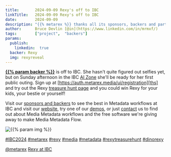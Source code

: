 ```yaml
---
title:       2024-09-09 Rexy's off to IBC
linkTitle:   2024-09-09 Rexy's off to IBC
date:        2024-09-09
description: "{{% metarex %}} thanks all its sponsors, backers and partners"
author:      Bruce Devlin [@in](https://www.linkedin.com/in/mrmxf/)
tags:        ["project",  "backers"]
params:
  publish:
    linkedin:  true
  backer: Rexy
  img: rexyreveal
---
```


**[{{% param backer %}}][web]** is off to IBC. She hasn't quite figured out
selfies yet, but  on Sunday afternoon in the IBC [AI Zone][rxydraw] she'll be
ready for her first public outing. Sign up at
[https://auth.metarex.media/ui/registration][ths] and try out the Rexy [treasure hunt
page][thp] and you could win Rexy for your kids, your bestie or yourself!

Visit our [sponsors and backers][thp] to see the best in Metadata workflows at
IBC and visit our [website][web], try one of our [demos], or just [contact] us
to find out about Media Metadata workflows and the free software we're giving
away to make Media Metadata Flow.

<img  class = "ui centered large bordered rounded image" src = "featured-{{% param img
%}}.jpg" alt = "{{% param img %}}">


[#IBC2024](https://www.linkedin.com/search/results/all/?keywords=%23IBC2024)
[#metarex](https://www.linkedin.com/search/results/all/?keywords=%23metarex)
[#rexy](https://www.linkedin.com/search/results/all/?keywords=%23rexy)
[#media](https://www.linkedin.com/search/results/all/?keywords=%23media)
[#metadata](https://www.linkedin.com/search/results/all/?keywords=%23metadata)
[#rexytreasurehunt](https://www.linkedin.com/search/results/all/?keywords=%23rexytreasurehunt)
[#dinorexy](https://www.linkedin.com/search/results/all/?keywords=%23dinorexy)

<i class = "linkedin icon"></i>[@metarex][limrx]
<i class = "linkedin icon"></i>[Rexy at IBC][lirxy]

[web]:    https://metarex.media/
[demos]:    https://metarex.media/app/demos

[limrx]:   https://uk.linkedin.com/company/metarex-media
[lirxy]:   https://www.linkedin.com/search/results/all/?keywords=%23ibc2024%20%23metarex%20%23rexy
[rxydraw]: https://ibc2024.mapyourshow.com/8_0/floorplan/?st=keyword&hallID=J&sv=V-NOVA&selectedBooth=14.AI03
[ths]:     https://auth.metarex.media/ui/registration
[thp]:     /project/treasure-hunt/
[contact]: /contact
